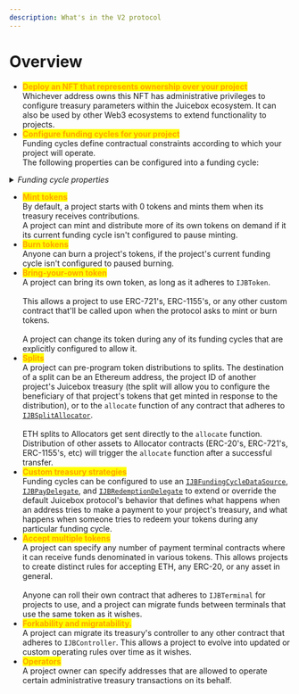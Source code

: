 ```yaml
---
description: What's in the V2 protocol
---
```


# Overview

* <mark style="color:orange;">**Deploy an NFT that represents ownership over your project**</mark>\
  Whichever address owns this NFT has administrative privileges to configure treasury parameters within the Juicebox ecosystem. It can also be used by other Web3 ecosystems to extend functionality to projects.
* <mark style="color:orange;">**Configure funding cycles for your project**</mark>\
  Funding cycles define contractual constraints according to which your project will operate.\
  The following properties can be configured into a funding cycle:

<details>

<summary><em>Funding cycle properties</em></summary>

* <mark style="color:orange;">**Duration**</mark>\
  How long each funding cycle lasts, specified in seconds. All funding cycle properties are unchangeable while it is in progress. Any proposed reconfigurations are only able to take effect during a subsequent cycle.\
  \
  If no reconfigurations were submitted by the project owner or if proposed changes fail the current cycle's ballot, a copy of the latest funding cycle will automatically start once the current one ends.\
  \
  A cycle with no duration lasts indefinitely, and proposed changes can take effect right away.

<!---->

* <mark style="color:orange;">**Distribution limit**</mark>\
  The amount of funds that can be distributed from the project's treasury during a funding cycle. The project owner can pre-program a list of destinations to split distributions.\
  \
  Distributing is a public transaction that anyone can call on a project's behalf.

<!---->

* <mark style="color:orange;">**Overflow allowance**</mark>\
  The amount of treasury funds that the project owner can distribute discretionarily on-demand.\
  \
  This allowance does not reset per-funding cycle, it instead lasts until the project owner explicitly proposes a reconfiguration with a new allowance.

<!---->

* <mark style="color:orange;">**Weight**</mark>\
  A number used to determine how many of the project's tokens should be minted and transferred when payments are received during the funding cycle.

<!---->

* <mark style="color:orange;">**Discount rate**</mark>\
  The percent to automatically decrease the subsequent cycle's weight from the current cycle's weight.\
  \
  The discount rate only applies if the project owner doesn't explicitly reconfigure the subsequent cycle's weight to a custom value.

<!---->

* <mark style="color:orange;">**Ballot**</mark>\
  The address of a contract that adheres to [`IJBFundingCycleBallot`](../specifications/interfaces/ijbfundingcycleballot.md), which can provide custom criteria that prevents a project owner from enacting funding cycle reconfigurations.\
  \
  A simple implementation commonly used by Juicebox projects is to force reconfigurations to be submitted by the project owner at least X days before the end of the current funding cycle, giving the community foresight into any misconfigurations of abuses of power before they take effect.\
  \
  More complex implementation might include on-chain governance.

<!---->

* <mark style="color:orange;">**Reserved rate**</mark>\
  The percent of newly minted tokens during the funding cycle that a project wishes to withhold for custom distributions. The project owner can pre-program a list of destinations to split reserved tokens.

<!---->

* <mark style="color:orange;">**Redemption rate**</mark>\
  The percentage of a project's treasury funds that can be reclaimed by community members by burning the project's tokens during the funding cycle.\
  \
  A rate of 100% suggests a linear proportion, meaning X% of treasury funds can be reclaimed by redeeming X% of the token supply.

<!---->

* <mark style="color:orange;">**Ballot redemption rate**</mark>\
  A project can specify a custom redemption rate that takes effect only when a proposed reconfiguration is waiting to take effect.\
  \
  This can be used to automatically allow for more favorable redemption rates during times of potential change.

<!---->

* <mark style="color:orange;">**Pause payments, pause distributions, pause redemptions, pause mint, pause burn**</mark>\
  Projects can pause various bits of its treasury's functionality on a per-funding cycle basis. These functions are unpaused by default.

<!---->

* <mark style="color:orange;">**Allow changing tokens, allow terminal migrations, allow controller migrations**</mark>\
  Projects can allow various bits of treasury functionality on a per-funding cycle basis. These functions are disabled by default.

<!---->

* <mark style="color:orange;">**Hold fees**</mark>\
  Any distributions the project makes from its treasury during a funding cycle configured to hold fees will not pay fees directly to the protocol project's treasury. Instead, the project will have the option to add the distributed funds back into its treasury to unlock the held fees. At any point, the project or JuiceboxDAO can process the held fees, which will channel them through to the protocol project's treasury as usual.\
  \
  This allows a project to withdraw funds and later add them back into their Juicebox treasury without incurring fees.\
  \
  This applies to funds distributions from the distribution limit and from its overflow allowance.

<!---->

* <mark style="color:orange;">**Data source**</mark>\
  The address of a contract that adheres to [`IJBFundingCycleDataSource`](../specifications/interfaces/ijbfundingcycledatasource.md), which can be used to extend or override what happens when your treasury is receiving funds, and what happens when someone tries to redeem from your treasury.

</details>

* <mark style="color:orange;">**Mint tokens**</mark>\
  By default, a project starts with 0 tokens and mints them when its treasury receives contributions.\
  A project can mint and distribute more of its own tokens on demand if it its current funding cycle isn't configured to pause minting.
* <mark style="color:orange;">**Burn tokens**</mark>\
  Anyone can burn a project's tokens, if the project's current funding cycle isn't configured to paused burning.
* <mark style="color:orange;">**Bring-your-own token**</mark>\
  A project can bring its own token, as long as it adheres to `IJBToken`.\
  \
  This allows a project to use ERC-721's, ERC-1155's, or any other custom contract that'll be called upon when the protocol asks to mint or burn tokens.\
  \
  A project can change its token during any of its funding cycles that are explicitly configured to allow it.
* <mark style="color:orange;">**Splits**</mark>\
  A project can pre-program token distributions to splits. The destination of a split can be an Ethereum address, the project ID of another project's Juicebox treasury (the split will allow you to configure the beneficiary of that project's tokens that get minted in response to the distribution), or to the `allocate` function of any contract that adheres to [`IJBSplitAllocator`](../specifications/interfaces/ijbsplitallocator.md).\
  \
  ETH splits to Allocators get sent directly to the `allocate` function. Distribution of other assets to Allocator contracts (ERC-20's, ERC-721's, ERC-1155's, etc) will trigger the `allocate` function after a successful transfer.
* <mark style="color:orange;">**Custom treasury strategies**</mark>\
  Funding cycles can be configured to use an [`IJBFundingCycleDataSource`](../specifications/interfaces/ijbfundingcycledatasource.md), [`IJBPayDelegate`](../specifications/interfaces/ijbpaydelegate.md), and [`IJBRedemptionDelegate`](../specifications/interfaces/ijbredemptiondelegate.md) to extend or override the default Juicebox protocol's behavior that defines what happens when an address tries to make a payment to your project's treasury, and what happens when someone tries to redeem your tokens during any particular funding cycle.
* <mark style="color:orange;">**Accept multiple tokens**</mark>\
  A project can specify any number of payment terminal contracts where it can receive funds denominated in various tokens. This allows projects to create distinct rules for accepting ETH, any ERC-20, or any asset in general.\
  \
  Anyone can roll their own contract that adheres to `IJBTerminal` for projects to use, and a project can migrate funds between terminals that use the same token as it wishes.
* <mark style="color:orange;">**Forkability and migratability.**</mark>\
  A project can migrate its treasury's controller to any other contract that adheres to `IJBController`. This allows a project to evolve into updated or custom operating rules over time as it wishes.
* <mark style="color:orange;">**Operators**</mark>\
  A project owner can specify addresses that are allowed to operate certain administrative treasury transactions on its behalf.
